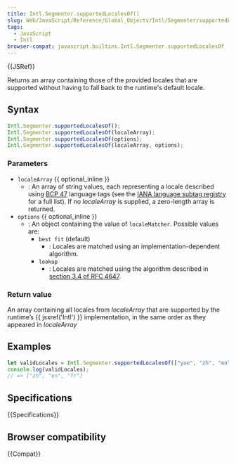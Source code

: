 ```yaml
---
title: Intl.Segmenter.supportedLocalesOf()
slug: Web/JavaScript/Reference/Global_Objects/Intl/Segmenter/supportedLocalesOf
tags:
  - JavaScript
  - Intl
browser-compat: javascript.builtins.Intl.Segmenter.supportedLocalesOf
---
```

{{JSRef}}

Returns an array containing those of the provided locales that are supported without having to fall back to the runtime's default locale.

## Syntax

```js
Intl.Segmenter.supportedLocalesOf();
Intl.Segmenter.supportedLocalesOf(localeArray);
Intl.Segmenter.supportedLocalesOf(options);
Intl.Segmenter.supportedLocalesOf(localeArray, options);
```

### Parameters

- `localeArray` {{ optional_inline }}
  - : An array of string values, each representing a locale described using [BCP 47](https://datatracker.ietf.org/doc/html/bcp47) language tags (see the [IANA language subtag registry](https://www.iana.org/assignments/language-subtag-registry/language-subtag-registry) for a full list).  If no <var>localeArray</var> is supplied, a zero-length array is returned.
- `options` {{ optional_inline }}
  - : An object containing the value of `localeMatcher`.  Possible values are:
    - `best fit` (default)
      - : Locales are matched using an implementation-dependent algorithm.
    - `lookup`
      - : Locales are matched using the algorithm described in [section 3.4 of RFC 4647](https://datatracker.ietf.org/doc/html/rfc4647#section-3.4).

### Return value

An array containing all locales from <var>localeArray</var> that are supported by the runtime’s {{ jsxref('Intl') }} implementation, in the same order as they appeared in <var>localeArray</code>

## Examples

```js
let validLocales = Intl.Segmenter.supportedLocalesOf(["yue", "zh", "en", "xy", "fr"]);
console.log(validLocales);
// => ["zh", "en", "fr"]
```

## Specifications

{{Specifications}}

## Browser compatibility

{{Compat}}
